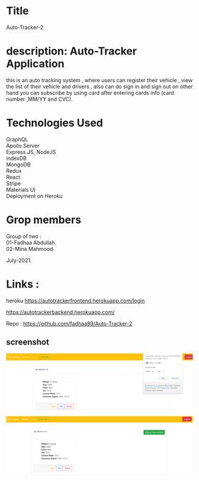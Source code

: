 # Title
Auto-Tracker-2

# description: Auto-Tracker Application
this is an auto tracking system , where users can register their vehicle , view the list of their vehicle and drivers , also can do sign in and sign out 
on other hand you can subscribe by using card after entering cards info (card number ,MM/YY and CVC).

# Technologies Used
GraphQL </br>
Apollo Server </br>
Express.JS, NodeJS </br>
indexDB </br>
MongoDB </br>
Redux </br>
React </br>
Stripe </br>
Materials UI </br>
Deployment on Heroku </br>

# Grop members 
Group of two : </br> 
01-Fadhaa Abdullah. </br> 
02-Mina Mahmood. </br>

July-2021.

# Links :
heroku 
https://autotrackerfrontend.herokuapp.com/login

https://autotrackerbackend.herokuapp.com/


 Repo :
https://github.com/fadhaa89/Auto-Tracker-2


## screenshot

![image](./assets/images/p.png)
![image](./assets/images/f.png)
  
